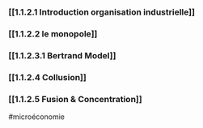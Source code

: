 
### [[1.1.2.1 Introduction organisation industrielle]]

### [[1.1.2.2 le monopole]]

### [[1.1.2.3.1 Bertrand Model]]

### [[1.1.2.4 Collusion]]

### [[1.1.2.5 Fusion & Concentration]]










#microéconomie 